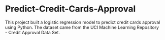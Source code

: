 # Predict-Credit-Cards-Approval
This project built a logistic regression model to predict credit cards approval using Python. The dataset came from the UCI Machine Learning Repository - Credit Approval Data Set.
